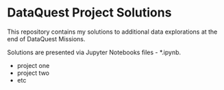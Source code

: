 # DataQuest Project Solutions

This repository contains my solutions to additional data explorations at the end of DataQuest Missions.

Solutions are presented via Jupyter Notebooks files - *.ipynb.

- project one
- project two
- etc

